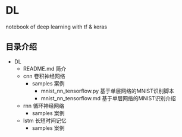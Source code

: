 # DL
notebook of deep learning with tf & keras
## 目录介绍
+ DL
    + README.md  简介
    + cnn 卷积神经网络
        + samples 案例
            + mnist_nn_tensorflow.py 基于单层网络的MNIST识别脚本
            + mnist_nn_tensorflow.md 基于单层网络的MNIST识别介绍
    + rnn 循环神经网络
        + samples 案例
    + lstm 长短时间记忆
        + samples 案例
